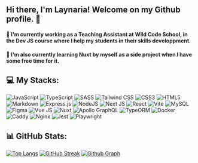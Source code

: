 ## Hi there, I'm Laynaria! Welcome on my Github profile. 👋

#### 🔭 I'm currently working as a Teaching Assistant at Wild Code School, in the Dev JS course where I help my students in their skills developpment.

#### 🌱 I'm also currently learning Nuxt by myself as a side project when I have some free time for it.

## 💻 My Stacks:
![JavaScript](https://img.shields.io/badge/javascript-%23323330.svg?style=for-the-badge&logo=javascript&logoColor=%23F7DF1E) 
![TypeScript](https://img.shields.io/badge/typescript-%23007ACC.svg?style=for-the-badge&logo=typescript&logoColor=white) 
![SASS](https://img.shields.io/badge/sass-%23CC6699?style=for-the-badge&logo=sass&logoColor=white)
![Tailwind CSS](https://img.shields.io/badge/Tailwind%20CSS-black?style=for-the-badge&logo=tailwindcss)
![CSS3](https://img.shields.io/badge/css3-%231572B6.svg?style=for-the-badge&logo=css3&logoColor=white) 
![HTML5](https://img.shields.io/badge/html5-%23E34F26.svg?style=for-the-badge&logo=html5&logoColor=white) 
![Markdown](https://img.shields.io/badge/markdown-%23000000.svg?style=for-the-badge&logo=markdown&logoColor=white) 
![Express.js](https://img.shields.io/badge/express.js-%23404d59.svg?style=for-the-badge&logo=express&logoColor=%2361DAFB) 
![NodeJS](https://img.shields.io/badge/node.js-6DA55F?style=for-the-badge&logo=node.js&logoColor=white) 
![Next JS](https://img.shields.io/badge/Next-black?style=for-the-badge&logo=next.js&logoColor=white) 
![React](https://img.shields.io/badge/react-%2320232a.svg?style=for-the-badge&logo=react&logoColor=%2361DAFB) 
![Vite](https://img.shields.io/badge/vite-%23646CFF.svg?style=for-the-badge&logo=vite&logoColor=white) 
![MySQL](https://img.shields.io/badge/mysql-%2300000f.svg?style=for-the-badge&logo=mysql&logoColor=white) 
![Figma](https://img.shields.io/badge/figma-%23F24E1E.svg?style=for-the-badge&logo=figma&logoColor=white)
![Vue JS](https://img.shields.io/badge/Vue%20JS-grey?style=for-the-badge&logo=vuedotjs)
![Nuxt](https://img.shields.io/badge/Nuxt-020420?style=for-the-badge&logo=nuxtdotjs)
![Apollo GraphQL](https://img.shields.io/badge/Apollo%20GraphQL-13222A?style=for-the-badge&logo=apollographql)
![TypeORM](https://img.shields.io/badge/TypeORM-darkred?style=for-the-badge&logo=typeorm)
![Docker](https://img.shields.io/badge/Docker-%2303061E?style=for-the-badge&logo=docker)
![Caddy](https://img.shields.io/badge/Caddy-%230C376B?style=for-the-badge&logo=caddy)
![Nginx](https://img.shields.io/badge/Nginx-%23009639?style=for-the-badge&logo=nginx)
![Jest](https://img.shields.io/badge/Jest-%23C21325?style=for-the-badge&logo=Jest)
![Playwright](https://img.shields.io/badge/Playwright-%232EAD33?style=for-the-badge&logo=Playwright&logoColor=white)

## 📊 GitHub Stats:
[![Top Langs](https://github-readme-stats.vercel.app/api/top-langs/?username=laynaria&layout=donut&theme=dark)](https://github.com/anuraghazra/github-readme-stats)
<a href="https://git.io/streak-stats"><img src="https://streak-stats.demolab.com?user=Laynaria&theme=dark&mode=weekly" alt="GitHub Streak" /></a>
[![Github Graph](https://github-readme-activity-graph.vercel.app/graph?username=laynaria&theme=react-dark)](https://github.com/ashutosh00710/github-readme-activity-graph)


<!--
- 👯 I’m looking to collaborate on ...
- 🤔 I’m looking for help with ...
- 💬 Ask me about ...
- 📫 How to reach me: ...
- 😄 Pronouns: ...
- ⚡ Fun fact: ...


# 💫 About Me:
🌱 I’m currently learning Javascript, React, Express.js
)

---
[![](https://visitcount.itsvg.in/api?id=Alexis-NM&icon=0&color=2)](https://visitcount.itsvg.in)

-->

